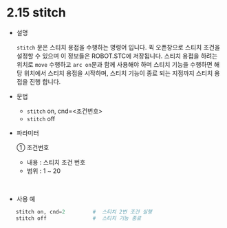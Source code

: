 ﻿# 2.15 stitch

- 설명 
    
    ```stitch``` 문은 스티치 용접을 수행하는 명령어 입니다. 퀵 오픈창으로 스티치 조건을 설정할 수 있으며 이 정보들은 ROBOT.STC에 저장됩니다. 스티치 용접을 하려는 위치로 ```move``` 수행하고 ```arc on```문과 함께 사용해야 하며 스티치 기능을 수행하면 해당 위치에서 스티치 용접을 시작하며,  스티치 기능이 종료 되는 지점까지 스티치 용접을 진행 합니다.


- 문법
  
    - ```stitch``` on, cnd=<조건번호>
    - ```stitch``` off

- 파라미터
  
   ① 조건번호
     - 내용 : 스티치 조건 번호 
     - 범위 : 1 ~ 20
   
</br>  

- 사용 예
```python
   stitch on, cnd=2         #  스티치 2번 조건 실행
   stitch off               #  스티치 기능 종료
```
